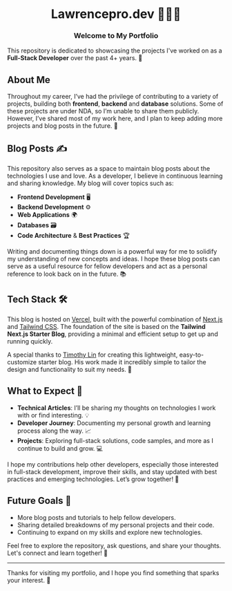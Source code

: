 <h1 align="center">Lawrencepro.dev 🧑🏻‍💻 </h1>

<h3 align="center">
  Welcome to My Portfolio 
</h3>

This repository is dedicated to showcasing the projects I've worked on as a **Full-Stack Developer** over the past 4+ years. 🚀

## About Me

Throughout my career, I’ve had the privilege of contributing to a variety of projects, building both **frontend**, **backend** and **database** solutions. Some of these projects are under NDA, so I’m unable to share them publicly. However, I’ve shared most of my work here, and I plan to keep adding more projects and blog posts in the future. 🌱

## Blog Posts ✍️

This repository also serves as a space to maintain blog posts about the technologies I use and love. As a developer, I believe in continuous learning and sharing knowledge. My blog will cover topics such as:

- **Frontend Development** 🖥️
- **Backend Development** ⚙️
- **Web Applications** 🌍
- **Databases** 🗃️
- **Code Architecture** & **Best Practices** 🏆

Writing and documenting things down is a powerful way for me to solidify my understanding of new concepts and ideas. I hope these blog posts can serve as a useful resource for fellow developers and act as a personal reference to look back on in the future. 📚

## Tech Stack 🛠️ 

This blog is hosted on [Vercel](https://vercel.com/), built with the powerful combination of [Next.js](https://nextjs.org/) and [Tailwind CSS](https://tailwindcss.com/). The foundation of the site is based on the **Tailwind Next.js Starter Blog**, providing a minimal and efficient setup to get up and running quickly.

A special thanks to [Timothy Lin](https://twitter.com/timlrxx) for creating this lightweight, easy-to-customize starter blog. His work made it incredibly simple to tailor the design and functionality to suit my needs. 🙏

## What to Expect 🚀

- **Technical Articles**: I’ll be sharing my thoughts on technologies I work with or find interesting. 💡
- **Developer Journey**: Documenting my personal growth and learning process along the way. 📈
- **Projects**: Exploring full-stack solutions, code samples, and more as I continue to build and grow. 💻

I hope my contributions help other developers, especially those interested in full-stack development, improve their skills, and stay updated with best practices and emerging technologies. Let’s grow together! 🌟

## Future Goals 🎯

- More blog posts and tutorials to help fellow developers.
- Sharing detailed breakdowns of my personal projects and their code.
- Continuing to expand on my skills and explore new technologies.

Feel free to explore the repository, ask questions, and share your thoughts. Let's connect and learn together! 🤝

---

Thanks for visiting my portfolio, and I hope you find something that sparks your interest. 🚀

